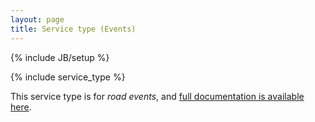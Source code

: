 ```yaml
---
layout: page
title: Service type (Events)
---
```


{% include JB/setup %}

{% include service_type %}

This service type is for _road events_, and [full documentation is available here](/documentation/1.0/event.html).